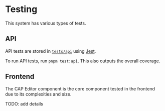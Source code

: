 # Testing

This system has various types of tests.

## API

API tests are stored in [`tests/api`](https://github.com/shu8/cap-editor/tree/main/tests/api) using [Jest](https://jestjs.io/).

To run API tests, run `pnpm test:api`. This also outputs the overall coverage.

## Frontend

The CAP Editor component is the core component tested in the frontend due to its complexities and size.

TODO: add details
